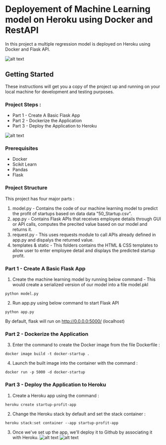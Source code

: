 # Deployement of Machine Learning model on Heroku using Docker and RestAPI

In this project a multiple regression model is deployed on Heroku using Docker and Flask API.

![alt text](https://user-images.githubusercontent.com/77075553/104852589-2aeb5200-58fc-11eb-9cb7-8bbc559eae8c.jpeg)

## Getting Started

These instructions will get you a copy of the project up and running on your local machine for development and testing purposes.

### Project Steps : 
* Part 1 - Create A Basic Flask App
* Part 2 - Dockerize the Application
* Part 3 - Deploy the Application to Heroku

![alt text](https://user-images.githubusercontent.com/77075553/104852592-2d4dac00-58fc-11eb-8c42-555e975045af.png)

### Prerequisites
 - Docker 
 - Scikit Learn
 - Pandas 
 - Flask 
 
### Project Structure
This project has four major parts :
1. model.py - Contains the code of our machine learning model to predict the profit of startups based on data data "50_Startup.csv".
2. app.py - Contains Flask APIs that receives employee details through GUI or API calls, computes the precited value based on our model and returns it.
3. request.py - This uses requests module to call APIs already defined in app.py and dispalys the returned value.
4. templates & static - This folders contains the HTML & CSS templates to allow user to enter employee detail and displays the predicted startup profit.

### Part 1 - Create A Basic Flask App
1. Create the machine learning model by running below command - This would create a serialized version of our model into a file model.pkl
```
python model.py
```

2. Run app.py using below command to start Flask API
```
python app.py
```
By default, flask will run on http://0.0.0.0:5000/ (localhost)

### Part 2 - Dockerize the Application

3. Enter the command to create the Docker image from the file Dockerfile : 
```
docker image build -t docker-startup .
```
4. Launch the built image into the container with the command :
```
docker run -p 5000 -d docker-startup
```

### Part 3 - Deploy the Application to Heroku

1. Create a Heroku app using the command : 
```
heroku create startup-profit-app
```

2. Change the Heroku stack by default and set the stack container : 
```
heroku stack:set container --app startup-profit-app 
```
3. Once we've set up the app, we'll deploy it to Github by associating it with Heroku.
![alt text](https://user-images.githubusercontent.com/77075553/104853966-96392200-5904-11eb-9950-63b9f2ab71e5.png)
![alt text](https://user-images.githubusercontent.com/77075553/104853967-96d1b880-5904-11eb-9aa6-55f15cc54942.png)
